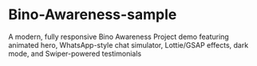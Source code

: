 # Bino-Awareness-sample
A modern, fully responsive Bino Awareness Project demo featuring animated hero, WhatsApp-style chat simulator, Lottie/GSAP effects, dark mode, and Swiper-powered testimonials
